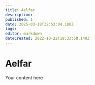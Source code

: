 ```yaml
---
title: Aelfar
description: 
published: 1
date: 2025-03-18T22:53:04.100Z
tags: 
editor: markdown
dateCreated: 2022-10-22T18:33:58.140Z
---
```


# Aelfar
Your content here
